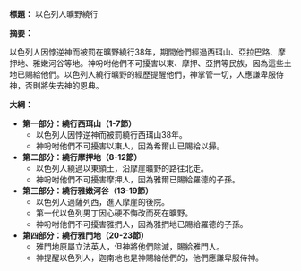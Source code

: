 **標題：** 以色列人曠野繞行

**摘要：**

以色列人因悖逆神而被罰在曠野繞行38年，期間他們經過西珥山、亞拉巴路、摩押地、雅嫩河谷等地。神吩咐他們不可擾害以東、摩押、亞捫等民族，因為這些土地已賜給他們。以色列人繞行曠野的經歷提醒他們，神掌管一切，人應謙卑服侍神，否則將失去神的恩典。

**大綱：**

* **第一部分：繞行西珥山（1-7節）**
    * 以色列人因悖逆神而被罰繞行西珥山38年。
    * 神吩咐他們不可擾害以東人，因為希爾山已賜給以掃。
* **第二部分：繞行摩押地（8-12節）**
    * 以色列人繞過以東領土，沿摩崖曠野的路往北走。
    * 神吩咐他們不可擾害摩押人，因為雅爾已賜給羅德的子孫。
* **第三部分：繞行雅嫩河谷（13-19節）**
    * 以色列人過薩列西，進入摩崖的後院。
    * 第一代以色列男丁因心硬不悔改而死在曠野。
    * 神吩咐他們不可擾害雅捫人，因為雅捫地已賜給羅德的子孫。
* **第四部分：繞行雅門地（20-23節）**
    * 雅門地原屬立法英人，但神將他們除滅，賜給雅門人。
    * 神提醒以色列人，迦南地也是神賜給他們的，他們應謙卑服侍神。